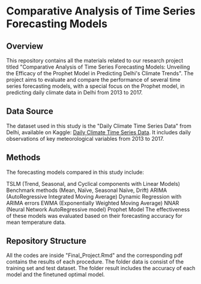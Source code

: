 # Comparative Analysis of Time Series Forecasting Models
## Overview

This repository contains all the materials related to our research project titled "Comparative Analysis of Time Series Forecasting Models: Unveiling the Efficacy of the Prophet Model in Predicting Delhi's Climate Trends". The project aims to evaluate and compare the performance of several time series forecasting models, with a special focus on the Prophet model, in predicting daily climate data in Delhi from 2013 to 2017.

## Data Source
The dataset used in this study is the "Daily Climate Time Series Data" from Delhi, available on Kaggle: [Daily Climate Time Series Data](https://www.kaggle.com/datasets/sumanthvrao/daily-climate-time-series-data/code?datasetId=312121&sortBy=voteCount). It includes daily observations of key meteorological variables from 2013 to 2017.

## Methods

The forecasting models compared in this study include:

TSLM (Trend, Seasonal, and Cyclical components with Linear Models)
Benchmark methods (Mean, Naïve, Seasonal Naïve, Drift)
ARIMA (AutoRegressive Integrated Moving Average)
Dynamic Regression with ARIMA errors
EWMA (Exponentially Weighted Moving Average)
NNAR (Neural Network AutoRegressive model)
Prophet Model
The effectiveness of these models was evaluated based on their forecasting accuracy for mean temperature data.


## Repository Structure
All the codes are inside "Final_Project.Rmd" and the corresponding pdf contains the results of each procedure.
The folder data is consist of the training set and test dataset.
The folder result includes the accuracy of each model and the finetuned optimal model.
